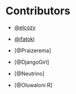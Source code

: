 # Contributors
-  [@elcozy](https://github.com/elcozy)

-  [@ifatoki](https://github.com/ifatoki)

- [@Praizerema]

- [@DjangoGirl]

- [@Neutrino]

- [@Oluwaloni R]